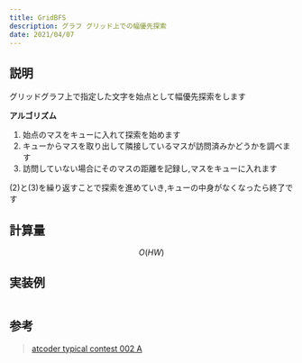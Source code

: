 ```yaml
---
title: GridBFS
description: グラフ グリッド上での幅優先探索
date: 2021/04/07
---
```


## 説明
グリッドグラフ上で指定した文字を始点として幅優先探索をします

**アルゴリズム**  
1. 始点のマスをキューに入れて探索を始めます 
2. キューからマスを取り出して隣接しているマスが訪問済みかどうかを調べます  
3. 訪問していない場合にそのマスの距離を記録し,マスをキューに入れます

(2)と(3)を繰り返すことで探索を進めていき,キューの中身がなくなったら終了です

## 計算量
$$
O(HW)
$$

## 実装例

```cpp import=/assets/Library/graph/gridbfs.cpp
```

## 参考
> [atcoder typical contest 002 A](https://atcoder.jp/contests/atc002/tasks/abc007_3)